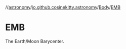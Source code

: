 //[astronomy](../../../../index.md)/[io.github.cosinekitty.astronomy](../../index.md)/[Body](../index.md)/[EMB](index.md)

# EMB

The Earth/Moon Barycenter.

